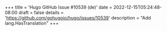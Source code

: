 +++
title = 'Hugo GitHub Issue #10539 (de)'
date = 2022-12-15T05:24:48-08:00
draft = false
details = 'https://github.com/gohugoio/hugo/issues/10539'
description = "Add lang.HasTranslation"
+++
